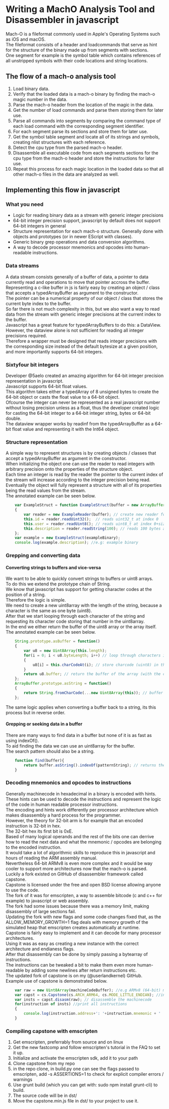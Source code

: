 # Writing a MachO Analysis Tool and Disassembler in javascript
Mach-O is a fileformat commonly used in Apple's Operating Systems such as iOS and macOS.  
The fileformat consists of a header and loadcommands that serve as hint for the structure of the binary made up from segments with sections.  
One segment for example is the symbol table which contains references of all unstripped symbols with their code locations and string locations.  

## The flow of a mach-o analysis tool
1. Load binary data.  
2. Verify that the loaded data is a mach-o binary by finding the mach-o magic number in the data.  
3. Parse the mach-o header from the location of the magic in the data.  
4. Get the number of load commands and parse them storing them for later use.  
5. Parse all commands into segments by comparing the command type of each load command with the corresponding segment identifier.  
6. For each segment parse its sections and store them for later use.  
7. Get the symbol table segment and locate all of its strings and symbols, creating nlist structures with each reference.  
8. Detect the cpu type from the parsed mach-o header.
9. Disassemble all executable code from each segments sections for the cpu type from the mach-o header and store the instructions for later use.
10. Repeat this process for each magic location in the loaded data so that all other mach-o files in the data are analyzed as well.  

## Implementing this flow in javascript

### What you need
- Logic for reading binary data as a stream with generic integer precisions
- 64-bit integer precision support, javascript by default does not support 64-bit integers in general
- Structure representation for each mach-o structure. Generally done with objects and prototypes (or in newer EScript with classes).  
- Generic binary grep operations and data conversion algorithms.  
- A way to decode processor mnemonics and opcodes into human-readable instructions.  

### Data streams
A data stream consists generally of a buffer of data, a pointer to data currently read and operations to move that pointer accross the buffer.  
Representing a c-like buffer in js is fairly easy by creating an object / class that accepts a typedArrayBuffer as argument to the constructor.  
The pointer can be a numerical property of our object / class that stores the current byte index to the buffer.  
So far there is not much complexity in this, but we also want a way to read data from the stream with generic integer precisions at the current index to the buffer.  
Javascript has a great feature for typedArrayBuffers to do this: a DataView.  
However, the dataview alone is not sufficient for reading all integer precisions required.  
Therefore a wrapper must be designed that reads integer precisions with the corresponding size instead of the default bytesize at a given position, and more importantly supports 64-bit integers.  

### Sixtyfour bit integers
Developer @5aelo created an amazing algorithm for 64-bit integer precision representation in javascript.  
Javascript supports 64-bit float values.  
This algorithm takes either a typedArray of 8 unsigned bytes to create the 64-bit object or casts the float value to a 64-bit object.  
Ofcourse the integer can never be represented as a real javascript number without losing precision unless as a float, thus the developer created logic for casting the 64-bit integer to a 64-bit integer string, bytes or 64-bit double.  
The dataview wrapper works by readinf from the typedArrayBuffer as a 64-bit float value and representing it with the Int64 object.  

### Structure representation
A simple way to represent structures is by creating objects / classes that accept a typedArrayBuffer as argument in the constructor.  
When initializing the object one can use the reader to read integers with arbitrary precision onto the properties of the structure object.  
Each time an integer is read by the reader the pointer to the current index of the stream will increase according to the integer precision being read.  
Eventually the object will fully represent a structure with all of its properties being the read values from the stream.  
The annotated example can be seen below.  

```javascript
	var ExampleStruct = function ExampleStruct(buffer = new ArrayBuffer())
	{
		var reader = new ExampleReader(buffer); // create new reader for the data
		this.id = reader.readUint32();	// reads uint32_t at index 0
		this.user = reader.readUint8(); // reads uint8_t at index 0+sizeof(uint32_t), thus 4
		this.description = reader.readString(100); // reads 100 bytes at index 4 + sizeof(uint8_t), thus 5
	};
	var example = new ExampleStruct(exampleBinary);
	console.log(example.description); //e.g: example binary
```

### Grepping and converting data

#### Converting strings to buffers and vice-versa
We want to be able to quickly convert strings to buffers or uint8 arrays.  
To do this we extend the prototype chain of String.  
We know that javascript has support for getting character codes at the position of a string.  
Therefore the logic is simple.  
We need to create a new uint8array with the length of the string, because a character is the same as one byte (uint8).  
After that we start looping through each character of the string and requesting its character code storing that number in the uint8array.  
In the end we either return the buffer of the uint8 array or the array itself.   
The annotated example can be seen below.  

```javascript
	String.prototype.asBuffer = function()
	{
		var u8 = new Uint8Array(this.length);
		for(i = 0; i < u8.byteLength; i++) // loop through characters in the string
		{
			u8[i] = this.charCodeAt(i); // store charcode (uint8) in the array
		}
		return u8.buffer; // return the buffer of the array (with the charcodes)
	};
	ArrayBuffer.prototype.asString = function()
	{
		return String.fromCharCode(...new Uint8Array(this)); // buffer to array, array to string
	};
```

The same logic applies when converting a buffer back to a string, its this process but in reverse order. 

#### Grepping or seeking data in a buffer
There are many ways to find data in a buffer but none of it is as fast as using indexOf().  
To aid finding the data we can use an uint8array for the buffer.  
The search pattern should also be a string.  
```javascript
	function find(buffer){
		return buffer.asString().indexOf(patternString); // returns the index of the pattern or -1
	}
```

### Decoding mnemonics and opcodes to instructions
Generally machinecode in hexadecimal in a binary is encoded with hints.  
These hints can be used to decode the instructions and represent the logic of the code in human readable processor instructions.  
The encoding and hints work differently per processor architecture which makes disassembly a hard process for the programmer.  
However, the theory for 32-bit arm is for example that an encoded instruction is 32-bit in hex.  
The 32-bit hex its first bit is 0xE.  
Based of many logical operands and the rest of the bits one can derrive how to read the next data and what the mnemonic / opcodes are belonging to the encoded instruction.  
It would take a lot of algorithmic skills to reproduce this in javascript and hours of reading the ARM assembly manual.  
Nevertheless 64-bit ARMv8 is even more complex and it would be way cooler to support more architectures now that the mach-o is parsed.  
Luckily a fork existed on GitHub of disassembler framework called capstone.  
Capstone is licensed under the free and open BSD license allowing anyone to use the code.  
The fork of it was for emscripten, a way to assemble bitcode (c and c++ for example) to javascript or web assembly.  
The fork had some issues because there was a memory limit, making disassembly of large sections fail.  
Updating the fork with new flags and some code changes fixed that, as the ALLOW_MEMORY_GROWTH=1 flag deals with memory growth of the simulated heap that emscripten creates automatically at runtime.  
Capstone is fairly easy to implement and it can decode for many processor architectures.  
Using it was as easy as creating a new instance with the correct architecture and endianess flags.  
After that disassembly can be done by simply passing a bytearray of instructions.  
The instructions can be tweaked a bit to make them even more human-readable by adding some newlines after return instructions etc.  
The updated fork of capstone is on my (@userlandkernel) GitHub.  
Example use of capstone is demonstrated below.  

```javascript
	var raw = new Uint8Array(machineCodeBuffer); //e.g ARMv8 (64-bit) machinecode in a typedArrayBuffer
	var capst = cs.Capstone(cs.ARCH_ARM64, cs.MODE_LITTLE_ENDIAN); //initialize the disassembler
	var insts = capst.disasm(raw); // disassemble the machinecode
	for(instruction of insts) //print all instructions
	{
		console.log(instruction.address+': '+instruction.mnemonic + ' '+instruction.op_str); //e.g 0x1337: stp x16, x17, [sp, #-0x10]!
	}
```

### Compiling capstone with emscripten
1. Get emscripten, preferrably from source and on linux
2. Get the new fastcomp and follow emscripten's tutorial in the FAQ to set it up.
3. Initialize and activate the emscripten sdk, add it to your path
4. Clone capstone from my repo
5. in the repo clone, in build.py one can see the flags passed to emscripten, add -s ASSERTIONS=1 to check for explicit compiler errors / warnings
6. Use grunt build (which you can get with: sudo npm install grunt-cli) to build.  
7. The source code will be in dst/
8. Move the capstone.min.js file in dst/ to your project to use it. 